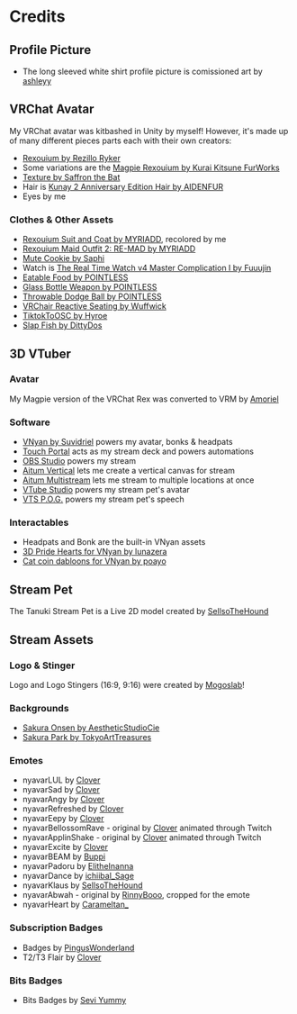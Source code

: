 # Credits

## Profile Picture
* The long sleeved white shirt profile picture is comissioned art by [ashleyy](https://vgen.co/eggromi)

## VRChat Avatar

My VRChat avatar was kitbashed in Unity by myself!  However, it's made up of many different pieces parts each with their own creators:

* [Rexouium by Rezillo Ryker](https://rezilloryker.gumroad.com/)
* Some variations are the [Magpie Rexouium by Kurai Kitsune FurWorks](https://www.patreon.com/KuraiKitsune)
* [Texture by Saffron the Bat](https://saffronthebat.gumroad.com/)
* Hair is [Kunay 2 Anniversary Edition Hair by AIDENFUR](https://aidenart.gumroad.com/)
* Eyes by me

### Clothes & Other Assets

* [Rexouium Suit and Coat by MYRIADD](https://myriadd.gumroad.com/), recolored by me
* [Rexouium Maid Outfit 2: RE-MAD by MYRIADD](https://myriadd.gumroad.com/)
* [Mute Cookie by Saphi](https://saphispacegoat.gumroad.com/)
* Watch is [The Real Time Watch v4 Master Complication I by Fuuujin](https://fuuujin.gumroad.com/)
* [Eatable Food by POINTLESS](https://pointlesscreations.gumroad.com/)
* [Glass Bottle Weapon by POINTLESS](https://pointlesscreations.gumroad.com/)
* [Throwable Dodge Ball by POINTLESS](https://pointlesscreations.gumroad.com/)
* [VRChair Reactive Seating by Wuffwick](https://wuffwick.gumroad.com/)
* [TiktokToOSC by Hyroe](https://hyroe.gumroad.com/)
* [Slap Fish by DittyDos](<https://dittydos.gumroad.com/l/pacjuc>)

## 3D VTuber

### Avatar

My Magpie version of the VRChat Rex was converted to VRM by [Amoriel](https://vgen.co/Amoriel)

### Software

* [VNyan by Suvidriel](https://suvidriel.itch.io/vnyan) powers my avatar, bonks & headpats
* [Touch Portal](https://www.touch-portal.com/) acts as my stream deck and powers automations
* [OBS Studio](https://obsproject.com/) powers my stream
* [Aitum Vertical](https://aitum.tv/products/vertical) lets me create a vertical canvas for stream
* [Aitum Multistream](https://aitum.tv/products/multi) lets me stream to multiple locations at once
* [VTube Studio](https://denchisoft.com/) powers my stream pet's avatar
* [VTS P.O.G.](https://eruben.itch.io/vts-pog) powers my stream pet's speech

### Interactables

* Headpats and Bonk are the built-in VNyan assets
* [3D Pride Hearts for VNyan by lunazera](https://ko-fi.com/s/536d3aa124)
* [Cat coin dabloons for VNyan by poayo](https://ko-fi.com/s/a5a100db6e)

## Stream Pet

The Tanuki Stream Pet is a Live 2D model created by [SellsoTheHound](https://twitch.tv/sellsothehound)

## Stream Assets

### Logo & Stinger
Logo and Logo Stingers (16:9, 9:16) were created by [Mogoslab](https://www.fiverr.com/mogoslab/)!  

### Backgrounds

* [Sakura Onsen by AestheticStudioCie](https://www.etsy.com/listing/1777924696/japanese-sakura-onsen-streaming)
* [Sakura Park by TokyoArtTreasures](https://www.etsy.com/listing/1390323864/vtuber-animated-background-sakura-park)

### Emotes

* nyavarLUL by [Clover](https://vgen.co/queenclovervt)
* nyavarSad by [Clover](https://vgen.co/queenclovervt)
* nyavarAngy by [Clover](https://vgen.co/queenclovervt)
* nyavarRefreshed by [Clover](https://vgen.co/queenclovervt)
* nyavarEepy by [Clover](https://vgen.co/queenclovervt)
* nyavarBellossomRave - original by [Clover](https://vgen.co/queenclovervt) animated through Twitch
* nyavarApplinShake - original by [Clover](https://vgen.co/queenclovervt) animated through Twitch
* nyavarExcite by [Clover](https://vgen.co/queenclovervt)
* nyavarBEAM by [Buppi](https://vgen.co/buppi)
* nyavarPadoru by [ElitheInanna](https://vgen.co/elitheinanna)
* nyavarDance by [ichiibal_Sage](https://vgen.co/ichiibal_Sage)
* nyavarKlaus by [SellsoTheHound](https://twitch.tv/sellsothehound)
* nyavarAbwah - original by [RinnyBooo](https://vgen.co/rinnybooo), cropped for the emote
* nyavarHeart by [Carameltan_](https://vgen.co/Itsyogurl_Mel/portfolio/showcase/nyavarr-s-floating-kiss-ych-emote/2cbf3629-2f4a-4015-ba80-1a6ec83ef61d)

### Subscription Badges
* Badges by [PingusWonderland](https://www.etsy.com/shop/PingusWonderland)
* T2/T3 Flair by [Clover](https://vgen.co/queenclovervt)

### Bits Badges
* Bits Badges by [Sevi Yummy](https://ko-fi.com/s/b6ef08f75f)
